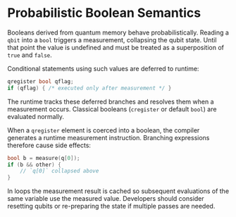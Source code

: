 # Probabilistic Boolean Semantics

Booleans derived from quantum memory behave probabilistically. Reading a `qbit` into a `bool` triggers a measurement, collapsing the qubit state. Until that point the value is undefined and must be treated as a superposition of `true` and `false`.

Conditional statements using such values are deferred to runtime:

```cpp
qregister bool qflag;
if (qflag) { /* executed only after measurement */ }
```

The runtime tracks these deferred branches and resolves them when a measurement occurs. Classical booleans (`cregister` or default `bool`) are evaluated normally.

When a `qregister` element is coerced into a boolean, the compiler generates a runtime measurement instruction. Branching expressions therefore cause side effects:

```cpp
bool b = measure(q[0]);
if (b && other) {
    // `q[0]` collapsed above
}
```

In loops the measurement result is cached so subsequent evaluations of the same variable use the measured value. Developers should consider resetting qubits or re-preparing the state if multiple passes are needed.
